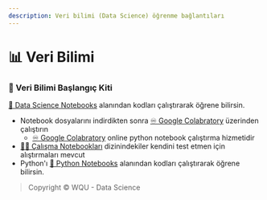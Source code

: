 ```yaml
---
description: Veri bilimi (Data Science) öğrenme bağlantıları
---
```


# 📊 Veri Bilimi

### 🧰 Veri Bilimi Başlangıç Kiti

[📘 Data Science Notebooks](https://ds.yemreak.com/data-science-notebookss) alanından kodları çalıştırarak öğrene bilirsin.

* Notebook dosyalarını indirdikten sonra [♾ Google Colabratory](https://colab.research.google.com/) üzerinden çalıştırın
  * [♾ Google Colabratory](https://colab.research.google.com/) online python notebook çalıştırma hizmetidir
* [👨‍💻 Çalışma Notebookları](https://ds.yemreak.com/data-science-notebooks/2-calisma-notebooklari) dizinindekiler kendini test etmen için alıştırmaları mevcut
* Python'ı [📗 Python Notebooks](https://python.yemreak.com/0.2-python-notebooks) alanından kodları çalıştırarak öğrene bilirsin.

> Copyright © WQU - Data Science

